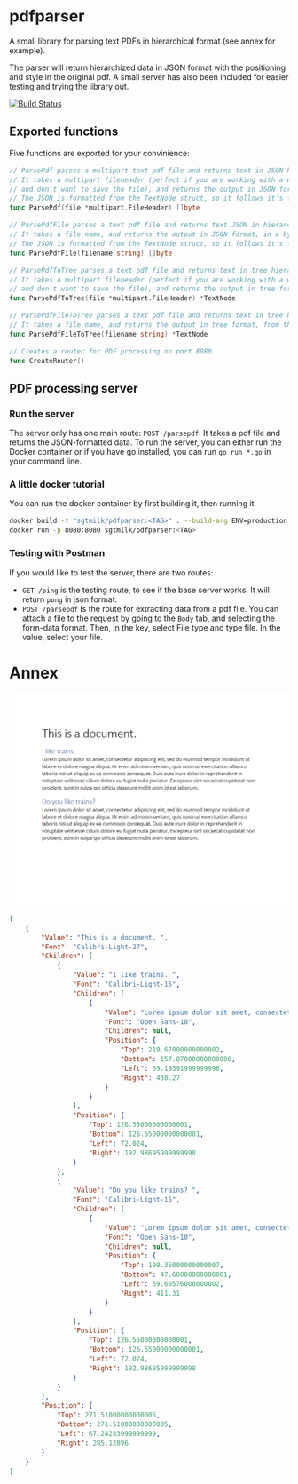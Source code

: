 # pdfparser
A small library for parsing text PDFs in hierarchical format (see annex for example).

The parser will return hierarchized data in JSON format with the positioning and style in the original pdf.
A small server has also been included for easier testing and trying the library out.

[![Build Status](https://sgtmilk.ddns.net:9091/buildStatus/icon?job=pdfparser)](https://sgtmilk.ddns.net:9091/job/pdfparser/)

## Exported functions

Five functions are exported for your convinience:

```go
// ParsePdf parses a multipart text pdf file and returns text in JSON hierarchical order.
// It takes a multipart fileheader (perfect if you are working with a web server
// and don't want to save the file), and returns the output in JSON format, in a byte stream.
// The JSON is formatted from the TextNode struct, so it follows it's format
func ParsePdf(file *multipart.FileHeader) []byte
```

```go
// ParsePdfFile parses a text pdf file and returns text JSON in hierarchical order.
// It takes a file name, and returns the output in JSON format, in a byte stream.
// The JSON is formatted from the TextNode struct, so it follows it's format
func ParsePdfFile(filename string) []byte
```

```go
// ParsePdfToTree parses a text pdf file and returns text in tree hierarchical order.
// It takes a multipart fileheader (perfect if you are working with a web server
// and don't want to save the file), and returns the output in tree format, from the TextNode struct.
func ParsePdfToTree(file *multipart.FileHeader) *TextNode
```

```go
// ParsePdfFileToTree parses a text pdf file and returns text in tree hierarchical order.
// It takes a file name, and returns the output in tree format, from the TextNode struct.
func ParsePdfFileToTree(filename string) *TextNode
```

```go
// Creates a router for PDF processing on port 8080.
func CreateRouter()
```

## PDF processing server

### Run the server
The server only has one main route: `POST /parsepdf`. It takes a pdf file and returns the JSON-formatted data. To run the server, you can either run the Docker container or if you have go installed, you can run `go run *.go` in your command line.

### A little docker tutorial
You can run the docker container by first building it, then running it
```sh
docker build -t "sgtmilk/pdfparser:<TAG>" . --build-arg ENV=production
docker run -p 8080:8080 sgtmilk/pdfparser:<TAG>
```

### Testing with Postman
If you would like to test the server, there are two routes:
- `GET /ping` is the testing route, to see if the base server works. It will return `pong` in json format.
- `POST /parsepdf` is the route for extracting data from a pdf file. You can attach a file to the request by going to the `Body` tab, and selecting the form-data format. Then, in the key, select File type and type file. In the value, select your file.

# Annex

<img src="assets/This_is_a_document.png"/>

```json
[
    {
        "Value": "This is a document. ",
        "Font": "Calibri-Light-27",
        "Children": [
            {
                "Value": "I like trains. ",
                "Font": "Calibri-Light-15",
                "Children": [
                    {
                        "Value": "Lorem ipsum dolor sit amet, consectetur adipiscing elit, sed do eiusmod tempor incididunt ut labore et dolore magna aliqua. Ut enim ad minim veniam, quis nostrud exercitation ullamco laboris nisi ut aliquip ex ea commodo consequat. Duis aute irure dolor in reprehenderit in voluptate velit esse cillum dolore eu fugiat nulla pariatur. Excepteur sint occaecat cupidatat non proident, sunt in culpa qui officia deserunt mollit anim id est laborum.",
                        "Font": "Open Sans-10",
                        "Children": null,
                        "Position": {
                            "Top": 219.67000000000002,
                            "Bottom": 157.87000000000006,
                            "Left": 69.19391999999996,
                            "Right": 430.27
                        }
                    }
                ],
                "Position": {
                    "Top": 126.55000000000001,
                    "Bottom": 126.55000000000001,
                    "Left": 72.024,
                    "Right": 192.98695999999998
                }
            },
            {
                "Value": "Do you like trains? ",
                "Font": "Calibri-Light-15",
                "Children": [
                    {
                        "Value": "Lorem ipsum dolor sit amet, consectetur adipiscing elit, sed do eiusmod tempor incididunt ut labore et dolore magna aliqua. Ut enim ad minim veniam, quis nostrud exercitation ullamco laboris nisi ut aliquip ex ea commodo consequat. Duis aute irure dolor in reprehenderit in voluptate velit esse cillum dolore eu fugiat nulla pariatur. Excepteur sint occaecat cupidatat non proident, sunt in culpa qui officia deserunt mollit anim id est laborum.",
                        "Font": "Open Sans-10",
                        "Children": null,
                        "Position": {
                            "Top": 109.36000000000007,
                            "Bottom": 47.68000000000001,
                            "Left": 69.60576000000002,
                            "Right": 411.31
                        }
                    }
                ],
                "Position": {
                    "Top": 126.55000000000001,
                    "Bottom": 126.55000000000001,
                    "Left": 72.024,
                    "Right": 192.98695999999998
                }
            }
        ],
        "Position": {
            "Top": 271.51000000000005,
            "Bottom": 271.51000000000005,
            "Left": 67.24283999999999,
            "Right": 285.12896
        }
    }
]
```
